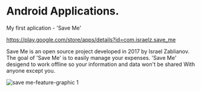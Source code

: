# Android Applications.

My first aplication - 'Save Me' 

https://play.google.com/store/apps/details?id=com.israelz.save_me

Save Me is an open source project developed in 2017 by Israel Zablianov.
The goal of 'Save Me' is to easily manage your expenses.
'Save Me' desigend to work offline so your information and data won't be shared
With anyone except you.

![save me-feature-graphic 1](https://cloud.githubusercontent.com/assets/20207244/26676498/b4b69acc-46d0-11e7-81bb-3827b0f52c1f.png)

